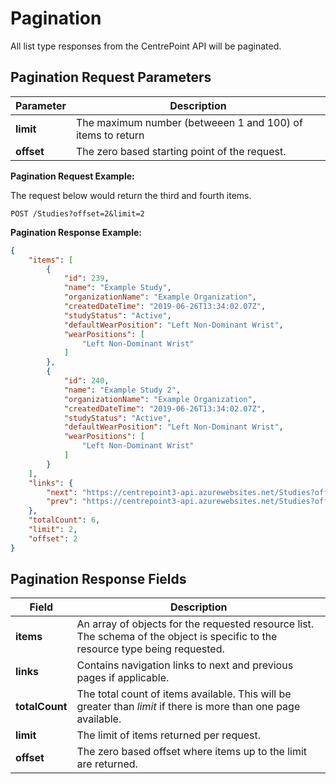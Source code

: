 # Pagination

All list type responses from the CentrePoint API will be paginated.

## Pagination Request Parameters

|Parameter|Description|
|---------|-----------|
|**limit**|The maximum number (betweeen 1 and 100) of items to return|
|**offset**|The zero based starting point of the request.|

**Pagination Request Example:**

The request below would return the third and fourth items.

```http
POST /Studies?offset=2&limit=2
```

**Pagination Response Example:**

```json
{
    "items": [
        {
            "id": 239,
            "name": "Example Study",
            "organizationName": "Example Organization",
            "createdDateTime": "2019-06-26T13:34:02.07Z",
            "studyStatus": "Active",
            "defaultWearPosition": "Left Non-Dominant Wrist",
            "wearPositions": [
                "Left Non-Dominant Wrist"
            ]
        },
        {
            "id": 240,
            "name": "Example Study 2",
            "organizationName": "Example Organization",
            "createdDateTime": "2019-06-26T13:34:02.07Z",
            "studyStatus": "Active",
            "defaultWearPosition": "Left Non-Dominant Wrist",
            "wearPositions": [
                "Left Non-Dominant Wrist"
            ]
        }
    ],
    "links": {
        "next": "https://centrepoint3-api.azurewebsites.net/Studies?offset=4&limit=2",
        "prev": "https://centrepoint3-api.azurewebsites.net/Studies?offset=0&limit=2"
    },
    "totalCount": 6,
    "limit": 2,
    "offset": 2
}
```

## Pagination Response Fields

|Field|Description|
|-----|-----------|
|**items**|An array of objects for the requested resource list. The schema of the object is specific to the resource type being requested.|
|**links**|Contains navigation links to next and previous pages if applicable.|
|**totalCount**|The total count of items available. This will be greater than *limit* if there is more than one page available.|
|**limit**|The limit of items returned per request.|
|**offset**|The zero based offset where items up to the limit are returned.|
